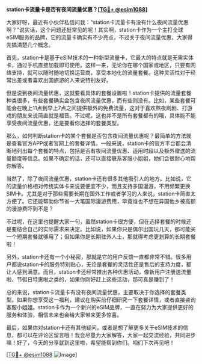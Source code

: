 **station卡流量卡是否有夜间流量优惠？[[TG💪+ @esim1088](https://t.me/s/esim1088)]**

大家好呀，最近有小伙伴私信问我：“station卡流量卡有没有什么夜间流量优惠啊？”说实话，这个问题还挺常见的呢！其实啊，station卡作为一个主打全球eSIM服务的品牌，它的流量卡确实有不少亮点，不过关于夜间流量优惠，大家得先搞清楚几个概念。

首先，station卡是基于eSIM技术的一种新型流量卡，它最大的特点就是无需实体卡，通过手机直接加载即可使用。这样一来，无论你在哪个国家或地区，只要有网络支持，就可以随时随地切换运营商，享受本地化的流量套餐。这种灵活性对于经常出差或者喜欢出国旅游的人来说特别友好。

但是说到夜间流量优惠，这就要看具体的套餐设置啦！station卡提供的流量套餐种类很多，有些套餐确实会包含夜间流量优惠，而有些则没有。比如，某些套餐可能会在晚上11点到早上7点之间提供额外的免费流量，这对于喜欢熬夜刷剧、打游戏的朋友来说简直就是福音。不过呢，这也并不是所有套餐都有的哦，具体能不能享受夜间流量优惠，还是要看你选择的套餐类型。

那么，如何判断station卡的某个套餐是否包含夜间流量优惠呢？最简单的方法就是查看官方APP或者官网上的套餐详情。一般来说，station卡的官方平台都会清晰地列出每个套餐的特点，包括是否有夜间流量优惠、适用时段以及额外赠送的流量额度等信息。如果不确定的话，还可以直接联系客服小姐姐，她们会很耐心地帮你解答。

当然了，除了夜间流量优惠，station卡还有很多其他吸引人的地方。比如说，它的流量价格相对传统实体卡来说要便宜不少，而且支持多国漫游，不用频繁更换SIM卡。尤其是对于那些需要长期在国外工作或者学习的人来说，station卡简直太方便了。它还能帮助你节省一大笔国际漫游费用，毕竟谁也不想在异国他乡被高额的漫游费吓到不是？

不过呢，在这里也提醒大家一句，虽然station卡很方便，但在选择套餐的时候还是要结合自己的实际需求来决定。比如说，如果你只是偶尔出国玩几天，那可能买一个短期套餐就够用了；但如果你是长期驻外人士，那就得考虑更划算的长期套餐啦！

另外，station卡还有一个小秘密，那就是它的用户反馈一直都非常不错。很多用户都说station卡的服务特别贴心，无论是套餐的灵活性还是售后的支持力度，都让人感到满意。而且，station卡还经常推出各种优惠活动，像新用户注册送流量啦、节假日特惠啦之类的，如果你刚好赶上这些活动，那可真是赚到了！

总的来说，station卡流量卡有没有夜间流量优惠，主要取决于你选择的套餐类型。如果你想享受这一福利，建议在购买前仔细研究一下套餐详情，或者直接咨询客服小姐姐。station卡作为一个新兴的eSIM品牌，一直在努力为大家提供更好的服务和体验，相信未来也会给大家带来更多惊喜。

最后，如果你对station卡还有其他疑问，或者是想了解更多关于eSIM技术的信息，都可以在评论区留言哦！我会尽量为大家解答，大家一起交流经验，共同进步嘛！好了，今天的分享就到这里啦，希望能帮到你们。咱们下次再见吧！

[[TG💪+ @esim1088](https://t.me/s/esim1088) ![Image](https://i.postimg.cc/4NQfJmqS/Snipaste-2025-05-13-00-14-12.png)]